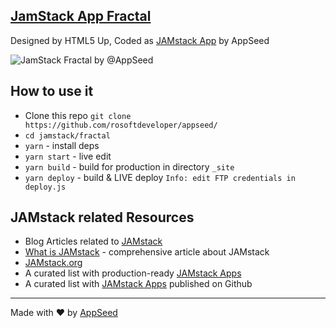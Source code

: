 ## [JamStack App Fractal](https://appseed.us/apps/static/panini/jamstack-fractal)
Designed by HTML5 Up, Coded as [JAMstack App](https://jamstack-fractal.appseed.us/) by AppSeed 

![JamStack Fractal by @AppSeed](https://static.appseed.us/misc/jamstack-fractal.jpg)

## How to use it
- Clone this repo `git clone https://github.com/rosoftdeveloper/appseed/`
- `cd jamstack/fractal`
- `yarn` - install deps
- `yarn start` - live edit
- `yarn build` - build for production in directory `_site`
- `yarn deploy` - build & LIVE deploy `Info: edit FTP credentials in deploy.js `

## JAMstack related Resources
- Blog Articles related to [JAMstack](https://blog.appseed.us/tag/jamstack/)
- [What is JAMstack](https://blog.appseed.us/what-is-jamstack/) - comprehensive article about JAMstack
- [JAMstack.org](https://jamstack.org/)
- A curated list with production-ready [JAMstack Apps](https://appseed.us/apps/jamstack)
- A curated list with [JAMstack Apps](https://github.com/jamstack-apps/jamstack) published on Github

---
Made with ♥ by [AppSeed](https://appseed.us?ref=github)
